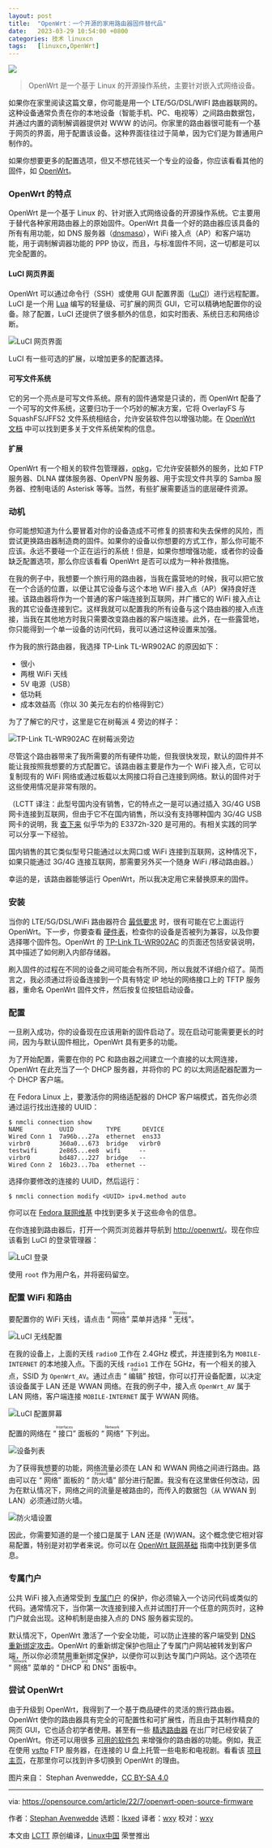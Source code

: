 ```yaml
---
layout: post
title:	"OpenWrt：一个开源的家用路由器固件替代品"
date:	2023-03-29 10:54:00 +0800 
categories:	技术 linuxcn 
tags:	[linuxcn,OpenWrt]
---
```



![](/Asserts/Images/album/202303/29/105431e78pqv0n8x6aqm0l.jpg)



> 
> OpenWrt 是一个基于 Linux 的开源操作系统，主要针对嵌入式网络设备。
> 
> 
> 


如果你在家里阅读这篇文章，你可能是用一个 LTE/5G/DSL/WIFI 路由器联网的。这种设备通常负责在你的本地设备（智能手机、PC、电视等）之间路由数据包，并通过内置的调制解调器提供对 WWW 的访问。你家里的路由器很可能有一个基于网页的界面，用于配置该设备。这种界面往往过于简单，因为它们是为普通用户制作的。


如果你想要更多的配置选项，但又不想花钱买一个专业的设备，你应该看看其他的固件，如 [OpenWrt](https://openwrt.org)。


### OpenWrt 的特点


OpenWrt 是一个基于 Linux 的、针对嵌入式网络设备的开源操作系统。它主要用于替代各种家用路由器上的原始固件。OpenWrt 具备一个好的路由器应该具备的所有有用功能，如 DNS 服务器（[dnsmasq](https://thekelleys.org.uk/dnsmasq/doc.html)），WiFi 接入点（AP）和客户端功能，用于调制解调器功能的 PPP 协议，而且，与标准固件不同，这一切都是可以完全配置的。


#### LuCI 网页界面


OpenWrt 可以通过命令行（SSH）或使用 GUI 配置界面（[LuCI](https://openwrt.org/docs/guide-user/luci/start)）进行远程配置。LuCI 是一个用 [Lua](https://opensource.com/article/20/2/lua-cheat-sheet) 编写的轻量级、可扩展的网页 GUI，它可以精确地配置你的设备。除了配置，LuCI 还提供了很多额外的信息，如实时图表、系统日志和网络诊断。


![LuCI 网页界面](/Asserts/Images/album/202303/29/105437dsra96r556ckrwr2.png)


LuCI 有一些可选的扩展，以增加更多的配置选择。


#### 可写文件系统


它的另一个亮点是可写文件系统。原有的固件通常是只读的，而 OpenWrt 配备了一个可写的文件系统，这要归功于一个巧妙的解决方案，它将 OverlayFS 与 SquashFS/JFFS2 文件系统相结合，允许安装软件包以增强功能。在 [OpenWrt 文档](https://openwrt.org/docs/techref/flash.layout) 中可以找到更多关于文件系统架构的信息。


#### 扩展


OpenWrt 有一个相关的软件包管理器，[opkg](https://openwrt.org/docs/guide-user/additional-software/opkg)，它允许安装额外的服务，比如 FTP 服务器、DLNA 媒体服务器、OpenVPN 服务器、用于实现文件共享的 Samba 服务器、控制电话的 Asterisk 等等。当然，有些扩展需要适当的底层硬件资源。


### 动机


你可能想知道为什么要冒着对你的设备造成不可修复的损害和失去保修的风险，而尝试更换路由器制造商的固件。如果你的设备以你想要的方式工作，那么你可能不应该。永远不要碰一个正在运行的系统！但是，如果你想增强功能，或者你的设备缺乏配置选项，那么你应该看看 OpenWrt 是否可以成为一种补救措施。


在我的例子中，我想要一个旅行用的路由器，当我在露营地的时候，我可以把它放在一个合适的位置，以便让其它设备与这个本地 WiFi 接入点（AP）保持良好连接。该路由器将作为一个普通的客户端连接到互联网，并广播它的 WiFi 接入点让我的其它设备连接到它。这样我就可以配置我的所有设备与这个路由器的接入点连接，当我在其他地方时我只需要改变路由器的客户端连接。此外，在一些露营地，你只能得到一个单一设备的访问代码，我可以通过这种设置来加强。


作为我的旅行路由器，我选择 TP-Link TL-WR902AC 的原因如下：


* 很小
* 两根 WiFi 天线
* 5V 电源（USB）
* 低功耗
* 成本效益高（你以 30 美元左右的价格得到它）


为了了解它的尺寸，这里是它在树莓派 4 旁边的样子：


![TP-Link TL-WR902AC 在树莓派旁边](/Asserts/Images/album/202303/29/105605cttx26xt843l83sn.jpg)


尽管这个路由器带来了我所需要的所有硬件功能，但我很快发现，默认的固件并不能让我按照我想要的方式配置它。该路由器主要是作为一个 WiFi 接入点，它可以复制现有的 WiFi 网络或通过板载以太网接口将自己连接到网络。默认的固件对于这些使用情况是非常有限的。


（LCTT 译注：此型号国内没有销售，它的特点之一是可以通过插入 3G/4G USB 网卡连接到互联网，但由于它不在国内销售，所以没有支持哪种国内 3G/4G USB 网卡的说明，我 [查下来](https://www.tp-link.com/lk/support/3g-comp-list/tl-wr902ac/?location=1963) 似乎华为的 E3372h-320 是可用的。有相关实践的同学可以分享一下经验。


国内销售的其它类似型号只能通过以太网口或 WiFi 连接到互联网，这种情况下，如果只能通过 3G/4G 连接互联网，那需要另外买一个随身 WiFi /移动路由器。）


幸运的是，该路由器能够运行 OpenWrt，所以我决定用它来替换原来的固件。


### 安装


当你的 LTE/5G/DSL/WiFi 路由器符合 [最低要求](https://openwrt.org/supported_devices) 时，很有可能在它上面运行 OpenWrt。下一步，你要查看 [硬件表](https://openwrt.org/toh/start)，检查你的设备是否被列为兼容，以及你要选择哪个固件包。OpenWrt 的 [TP-Link TL-WR902AC](https://openwrt.org/toh/tp-link/tl-wr902ac_v3) 的页面还包括安装说明，其中描述了如何刷入内部存储器。


刷入固件的过程在不同的设备之间可能会有所不同，所以我就不详细介绍了。简而言之，我必须通过将设备连接到一个具有特定 IP 地址的网络接口上的 TFTP 服务器，重命名 OpenWrt 固件文件，然后按复位按钮启动设备。


### 配置


一旦刷入成功，你的设备现在应该用新的固件启动了。现在启动可能需要更长的时间，因为与默认固件相比，OpenWrt 具有更多的功能。


为了开始配置，需要在你的 PC 和路由器之间建立一个直接的以太网连接，OpenWrt 在此充当了一个 DHCP 服务器，并将你的 PC 的以太网适配器配置为一个 DHCP 客户端。


在 Fedora Linux 上，要激活你的网络适配器的 DHCP 客户端模式，首先你必须通过运行找出连接的 UUID：



```
$ nmcli connection show
NAME          UUID         TYPE      DEVICE 
Wired Conn 1  7a96b...27a  ethernet  ens33
virbr0        360a0...673  bridge   virbr0
testwifi      2e865...ee8  wifi     --
virbr0        bd487...227  bridge   --
Wired Conn 2  16b23...7ba  ethernet --

```

选择你要修改的连接的 UUID，然后运行：



```
$ nmcli connection modify <UUID> ipv4.method auto

```

你可以在 [Fedora 联网维基](https://fedoraproject.org/wiki/Networking/CLI) 中找到更多关于这些命令的信息。


在你连接到路由器后，打开一个网页浏览器并导航到 <http://openwrt/>。现在你应该看到 LuCI 的登录管理器：


![LuCI 登录](/Asserts/Images/album/202303/29/105440wq77ss9k7729zw7e.png)


使用 `root` 作为用户名，并将密码留空。


### 配置 WiFi 和路由


要配置你的 WiFi 天线，请点击 “<ruby> 网络 <rt>  Network </rt></ruby>” 菜单并选择 “<ruby> 无线 <rt>  Wireless </rt></ruby>”。


![LuCI 无线配置](/Asserts/Images/album/202303/29/105623tzktuku8kkuvpvp1.jpg)


在我的设备上，上面的天线 `radio0` 工作在 2.4GHz 模式，并连接到名为 `MOBILE-INTERNET` 的本地接入点。下面的天线 `radio1` 工作在 5GHz，有一个相关的接入点，SSID 为 `OpenWrt_AV`。通过点击 “<ruby> 编辑 <rt>  Edit </rt></ruby>” 按钮，你可以打开设备配置，以决定该设备属于 LAN 还是 WWAN 网络。在我的例子中，接入点 `OpenWrt_AV` 属于 LAN 网络，客户端连接 `MOBILE-INTERNET` 属于 WWAN 网络。


![LuCI 配置屏幕](/Asserts/Images/album/202303/29/105633py0yrywcuz8xsc8u.jpg)


配置的网络在 “<ruby> 接口 <rt>  Interfaces </rt></ruby>” 面板的 “<ruby> 网络 <rt>  Network </rt></ruby>” 下列出。


![设备列表](/Asserts/Images/album/202303/29/105643rpl6bl3i0l93a393.jpg)


为了获得我想要的功能，网络流量必须在 LAN 和 WWAN 网络之间进行路由。路由可以在 “<ruby> 网络 <rt>  Network </rt></ruby>” 面板的 “<ruby> 防火墙 <rt>  Firewall </rt></ruby>” 部分进行配置。我没有在这里做任何改动，因为在默认情况下，网络之间的流量是被路由的，而传入的数据包（从 WWAN 到 LAN）必须通过防火墙。


![防火墙设置](/Asserts/Images/album/202303/29/105651vz0ljiht8ykeiee9.jpg)


因此，你需要知道的是一个接口是属于 LAN 还是 (W)WAN。这个概念使它相对容易配置，特别是对初学者来说。你可以在 [OpenWrt 联网基础](https://openwrt.org/docs/guide-user/base-system/basic-networking) 指南中找到更多信息。


### 专属门户


公共 WiFi 接入点通常受到 [专属门户](https://en.wikipedia.org/wiki/Captive_portal) 的保护，你必须输入一个访问代码或类似的代码。通常情况下，当你第一次连接到接入点并试图打开一个任意的网页时，这种门户就会出现。这种机制是由接入点的 DNS 服务器实现的。


默认情况下，OpenWrt 激活了一个安全功能，可以防止连接的客户端受到 [DNS 重新绑定攻击](https://en.wikipedia.org/wiki/DNS_rebinding)。OpenWrt 的重新绑定保护也阻止了专属门户网站被转发到客户端，所以你必须禁用重新绑定保护，以便你可以到达专属门户网站。这个选项在 “<ruby> 网络 <rt>  Network </rt></ruby>” 菜单的 “<ruby> DHCP 和 DNS <rt>  DHCP and DNS </rt></ruby>” 面板中。


### 尝试 OpenWrt


由于升级到 OpenWrt，我得到了一个基于商品硬件的灵活的旅行路由器。OpenWrt 使你的路由器具有完全的可配置性和可扩展性，而且由于其制作精良的网页 GUI，它也适合初学者使用。甚至有一些 [精选路由器](https://opensource.com/article/22/1/turris-omnia-open-source-router) 在出厂时已经安装了 OpenWrt。你还可以用很多 [可用的软件包](https://openwrt.org/packages/table/start) 来增强你的路由器的功能。例如，我正在使用 [vsftp](https://openwrt.org/docs/guide-user/services/nas/ftp.overview) FTP 服务器，在连接的 U 盘上托管一些电影和电视剧。看看该 [项目主页](https://openwrt.org/reasons_to_use_openwrt)，在那里你可以找到许多切换到 OpenWrt 的理由。


图片来自： Stephan Avenwedde，[CC BY-SA 4.0](https://creativecommons.org/licenses/by-sa/4.0/legalcode)




---


via: <https://opensource.com/article/22/7/openwrt-open-source-firmware>


作者：[Stephan Avenwedde](https://opensource.com/users/hansic99) 选题：[lkxed](https://github.com/lkxed) 译者：[wxy](https://github.com/wxy) 校对：[wxy](https://github.com/wxy)


本文由 [LCTT](https://github.com/LCTT/TranslateProject) 原创编译，[Linux中国](https://linux.cn/) 荣誉推出
